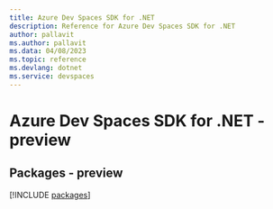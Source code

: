 ```yaml
---
title: Azure Dev Spaces SDK for .NET
description: Reference for Azure Dev Spaces SDK for .NET
author: pallavit
ms.author: pallavit
ms.data: 04/08/2023
ms.topic: reference
ms.devlang: dotnet
ms.service: devspaces
---
```

# Azure Dev Spaces SDK for .NET - preview
## Packages - preview
[!INCLUDE [packages](dev-spaces-index.md)]